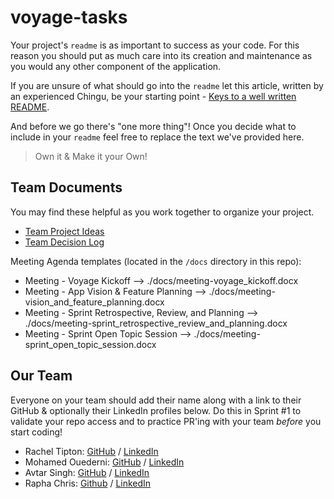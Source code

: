# voyage-tasks

Your project's `readme` is as important to success as your code. For
this reason you should put as much care into its creation and maintenance
as you would any other component of the application.

If you are unsure of what should go into the `readme` let this article,
written by an experienced Chingu, be your starting point -
[Keys to a well written README](https://tinyurl.com/yk3wubft).

And before we go there's "one more thing"! Once you decide what to include
in your `readme` feel free to replace the text we've provided here.

> Own it & Make it your Own!

## Team Documents

You may find these helpful as you work together to organize your project.

- [Team Project Ideas](./docs/team_project_ideas.md)
- [Team Decision Log](./docs/team_decision_log.md)

Meeting Agenda templates (located in the `/docs` directory in this repo):

- Meeting - Voyage Kickoff --> ./docs/meeting-voyage_kickoff.docx
- Meeting - App Vision & Feature Planning --> ./docs/meeting-vision_and_feature_planning.docx
- Meeting - Sprint Retrospective, Review, and Planning --> ./docs/meeting-sprint_retrospective_review_and_planning.docx
- Meeting - Sprint Open Topic Session --> ./docs/meeting-sprint_open_topic_session.docx

## Our Team

Everyone on your team should add their name along with a link to their GitHub
& optionally their LinkedIn profiles below. Do this in Sprint #1 to validate
your repo access and to practice PR'ing with your team _before_ you start
coding!

- Rachel Tipton: [GitHub](https://github.com/rachel-labri-tipton) / [LinkedIn](https://www.linkedin.com/in/rachel-labri-tipton/)
- Mohamed Ouederni: [GitHub](https://github.com/9-barristanselmy-9) / [LinkedIn](https://www.linkedin.com/in/mohamed-ouederni-0bb11ab4/)
- Avtar Singh: [GitHub](https://github.com/ManpreetSL) / [LinkedIn](https://www.linkedin.com/in/avtar-singh-uk/)
- Rapha Chris: [Github](https://github.com/Excalibur097) / [LinkedIn](https://www.linkedin.com/in/sugari-rapha-8823a58a)
